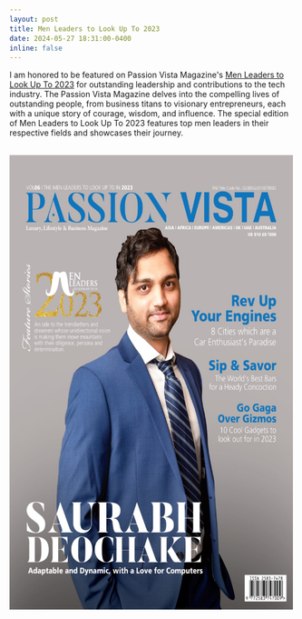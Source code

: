```yaml
---
layout: post
title: Men Leaders to Look Up To 2023
date: 2024-05-27 18:31:00-0400
inline: false
---
```


I am honored to be featured on Passion Vista Magazine's [Men Leaders to Look Up To 2023](https://www.passionvista.com/saurabh-deochake/) for outstanding leadership and contributions to the tech industry. The Passion Vista Magazine delves into the compelling lives of outstanding people, from business titans to visionary entrepreneurs, each with a unique story of courage, wisdom, and influence. The special edition of Men Leaders to Look Up To 2023 features top men leaders in their respective fields and showcases their journey.

<br/><img src='/assets/img/pv_cover.jpeg' width="500" height="800" align="center">